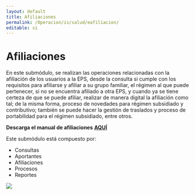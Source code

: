 ```yaml
---
layout: default
title: Afiliaciones
permalink: /Operacion/is/salud/eafiliacion/
editable: si
---
```


# Afiliaciones

En este submódulo, se realizan las operaciones relacionadas con la afiliación de los usuarios a la EPS, desde la consulta si cumple con los requisitos para afiliarse y afiliar a su grupo familiar, el régimen al que puede pertenecer, si no se encuentra afiliado a otra EPS, y cuando ya se tiene certeza de que se puede afiliar, realizar de manera digital la afiliación como tal; de la misma forma, proceso de novedades para régimen subsidiado y contributivo; también se puede hacer la gestión de traslados y proceso de portabilidad para el régimen subsidiado, entre otros.  


**Descarga el manual de afiliaciones** [**AQUÍ**](http://docs.oasiscom.com/Operacion/is/salud/eafiliacion/manual%20afiliaciones.pdf)


Este submódulo está compuesto por:  

* Consultas        
* Aportantes    
* Afiliaciones      
* Procesos      
* Reportes    


![](flujograma.png)
